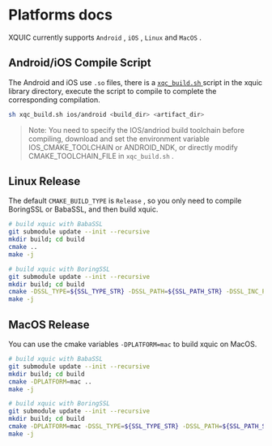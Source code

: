 # Platforms docs

XQUIC currently supports `Android` , `iOS` , `Linux` and `MacOS` .

## Android/iOS Compile Script

The Android and iOS use `.so` files, there is a [ `xqc_build.sh` ](../xqc_build.sh) script in the xquic library directory, execute the script to compile to complete the corresponding compilation.

```bash
sh xqc_build.sh ios/android <build_dir> <artifact_dir>
```

> Note: You need to specify the IOS/andriod build toolchain before compiling, download and set the environment variable IOS_CMAKE_TOOLCHAIN or ANDROID_NDK, or directly modify CMAKE_TOOLCHAIN_FILE in `xqc_build.sh` .

## Linux Release

The default `CMAKE_BUILD_TYPE` is `Release` , so you only need to compile BoringSSL or BabaSSL, and then build xquic.

```bash
# build xquic with BabaSSL
git submodule update --init --recursive
mkdir build; cd build
cmake ..
make -j

# build xquic with BoringSSL
git submodule update --init --recursive
mkdir build; cd build
cmake -DSSL_TYPE=${SSL_TYPE_STR} -DSSL_PATH=${SSL_PATH_STR} -DSSL_INC_PATH=${SSL_INC_PATH_STR} -DSSL_LIB_PATH=${SSL_LIB_PATH_STR} ..
make -j
```

## MacOS Release

You can use the cmake variables `-DPLATFORM=mac` to build xquic on MacOS.

```bash
# build xquic with BabaSSL
git submodule update --init --recursive
mkdir build; cd build
cmake -DPLATFORM=mac ..
make -j

# build xquic with BoringSSL
git submodule update --init --recursive
mkdir build; cd build
cmake -DPLATFORM=mac -DSSL_TYPE=${SSL_TYPE_STR} -DSSL_PATH=${SSL_PATH_STR} -DSSL_INC_PATH=${SSL_INC_PATH_STR} -DSSL_LIB_PATH=${SSL_LIB_PATH_STR} ..
make -j
```
